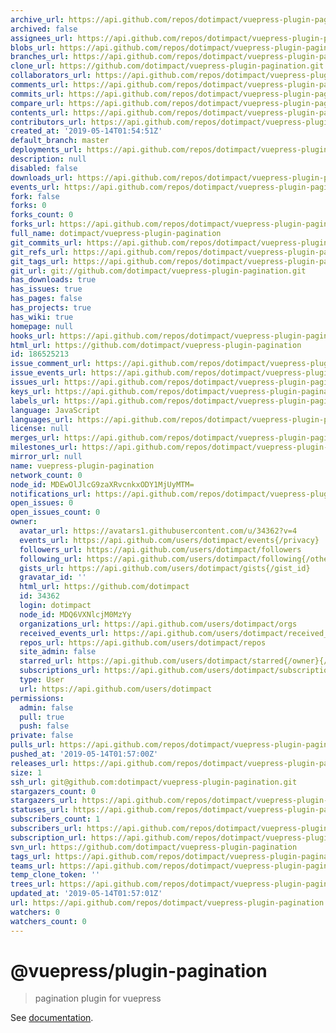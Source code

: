 ```yaml
---
archive_url: https://api.github.com/repos/dotimpact/vuepress-plugin-pagination/{archive_format}{/ref}
archived: false
assignees_url: https://api.github.com/repos/dotimpact/vuepress-plugin-pagination/assignees{/user}
blobs_url: https://api.github.com/repos/dotimpact/vuepress-plugin-pagination/git/blobs{/sha}
branches_url: https://api.github.com/repos/dotimpact/vuepress-plugin-pagination/branches{/branch}
clone_url: https://github.com/dotimpact/vuepress-plugin-pagination.git
collaborators_url: https://api.github.com/repos/dotimpact/vuepress-plugin-pagination/collaborators{/collaborator}
comments_url: https://api.github.com/repos/dotimpact/vuepress-plugin-pagination/comments{/number}
commits_url: https://api.github.com/repos/dotimpact/vuepress-plugin-pagination/commits{/sha}
compare_url: https://api.github.com/repos/dotimpact/vuepress-plugin-pagination/compare/{base}...{head}
contents_url: https://api.github.com/repos/dotimpact/vuepress-plugin-pagination/contents/{+path}
contributors_url: https://api.github.com/repos/dotimpact/vuepress-plugin-pagination/contributors
created_at: '2019-05-14T01:54:51Z'
default_branch: master
deployments_url: https://api.github.com/repos/dotimpact/vuepress-plugin-pagination/deployments
description: null
disabled: false
downloads_url: https://api.github.com/repos/dotimpact/vuepress-plugin-pagination/downloads
events_url: https://api.github.com/repos/dotimpact/vuepress-plugin-pagination/events
fork: false
forks: 0
forks_count: 0
forks_url: https://api.github.com/repos/dotimpact/vuepress-plugin-pagination/forks
full_name: dotimpact/vuepress-plugin-pagination
git_commits_url: https://api.github.com/repos/dotimpact/vuepress-plugin-pagination/git/commits{/sha}
git_refs_url: https://api.github.com/repos/dotimpact/vuepress-plugin-pagination/git/refs{/sha}
git_tags_url: https://api.github.com/repos/dotimpact/vuepress-plugin-pagination/git/tags{/sha}
git_url: git://github.com/dotimpact/vuepress-plugin-pagination.git
has_downloads: true
has_issues: true
has_pages: false
has_projects: true
has_wiki: true
homepage: null
hooks_url: https://api.github.com/repos/dotimpact/vuepress-plugin-pagination/hooks
html_url: https://github.com/dotimpact/vuepress-plugin-pagination
id: 186525213
issue_comment_url: https://api.github.com/repos/dotimpact/vuepress-plugin-pagination/issues/comments{/number}
issue_events_url: https://api.github.com/repos/dotimpact/vuepress-plugin-pagination/issues/events{/number}
issues_url: https://api.github.com/repos/dotimpact/vuepress-plugin-pagination/issues{/number}
keys_url: https://api.github.com/repos/dotimpact/vuepress-plugin-pagination/keys{/key_id}
labels_url: https://api.github.com/repos/dotimpact/vuepress-plugin-pagination/labels{/name}
language: JavaScript
languages_url: https://api.github.com/repos/dotimpact/vuepress-plugin-pagination/languages
license: null
merges_url: https://api.github.com/repos/dotimpact/vuepress-plugin-pagination/merges
milestones_url: https://api.github.com/repos/dotimpact/vuepress-plugin-pagination/milestones{/number}
mirror_url: null
name: vuepress-plugin-pagination
network_count: 0
node_id: MDEwOlJlcG9zaXRvcnkxODY1MjUyMTM=
notifications_url: https://api.github.com/repos/dotimpact/vuepress-plugin-pagination/notifications{?since,all,participating}
open_issues: 0
open_issues_count: 0
owner:
  avatar_url: https://avatars1.githubusercontent.com/u/34362?v=4
  events_url: https://api.github.com/users/dotimpact/events{/privacy}
  followers_url: https://api.github.com/users/dotimpact/followers
  following_url: https://api.github.com/users/dotimpact/following{/other_user}
  gists_url: https://api.github.com/users/dotimpact/gists{/gist_id}
  gravatar_id: ''
  html_url: https://github.com/dotimpact
  id: 34362
  login: dotimpact
  node_id: MDQ6VXNlcjM0MzYy
  organizations_url: https://api.github.com/users/dotimpact/orgs
  received_events_url: https://api.github.com/users/dotimpact/received_events
  repos_url: https://api.github.com/users/dotimpact/repos
  site_admin: false
  starred_url: https://api.github.com/users/dotimpact/starred{/owner}{/repo}
  subscriptions_url: https://api.github.com/users/dotimpact/subscriptions
  type: User
  url: https://api.github.com/users/dotimpact
permissions:
  admin: false
  pull: true
  push: false
private: false
pulls_url: https://api.github.com/repos/dotimpact/vuepress-plugin-pagination/pulls{/number}
pushed_at: '2019-05-14T01:57:00Z'
releases_url: https://api.github.com/repos/dotimpact/vuepress-plugin-pagination/releases{/id}
size: 1
ssh_url: git@github.com:dotimpact/vuepress-plugin-pagination.git
stargazers_count: 0
stargazers_url: https://api.github.com/repos/dotimpact/vuepress-plugin-pagination/stargazers
statuses_url: https://api.github.com/repos/dotimpact/vuepress-plugin-pagination/statuses/{sha}
subscribers_count: 1
subscribers_url: https://api.github.com/repos/dotimpact/vuepress-plugin-pagination/subscribers
subscription_url: https://api.github.com/repos/dotimpact/vuepress-plugin-pagination/subscription
svn_url: https://github.com/dotimpact/vuepress-plugin-pagination
tags_url: https://api.github.com/repos/dotimpact/vuepress-plugin-pagination/tags
teams_url: https://api.github.com/repos/dotimpact/vuepress-plugin-pagination/teams
temp_clone_token: ''
trees_url: https://api.github.com/repos/dotimpact/vuepress-plugin-pagination/git/trees{/sha}
updated_at: '2019-05-14T01:57:01Z'
url: https://api.github.com/repos/dotimpact/vuepress-plugin-pagination
watchers: 0
watchers_count: 0
---
```


# @vuepress/plugin-pagination

> pagination plugin for vuepress

See [documentation](https://v1.vuepress.vuejs.org/plugin/official/plugin-pagination.html).
